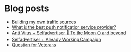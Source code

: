 # Blog posts
<!-- BLOG-POST-LIST:START -->
- [Building my own traffic sources](https://afflift.com/f/threads/building-my-own-traffic-sources.10721/)
- [What is the best push notification service provider?](https://afflift.com/f/threads/what-is-the-best-push-notification-service-provider.10722/)
- [Anti Virus + Selfadvertiser 🚀 To the Moon 🌕 and beyond](https://afflift.com/f/threads/anti-virus-selfadvertiser-%F0%9F%9A%80-to-the-moon-%F0%9F%8C%95-and-beyond.10682/)
- [Selfadvertiser + Already Working Campaign](https://afflift.com/f/threads/selfadvertiser-already-working-campaign.10701/)
- [Question for Veterans](https://afflift.com/f/threads/question-for-veterans.10712/)
<!-- BLOG-POST-LIST:END -->
